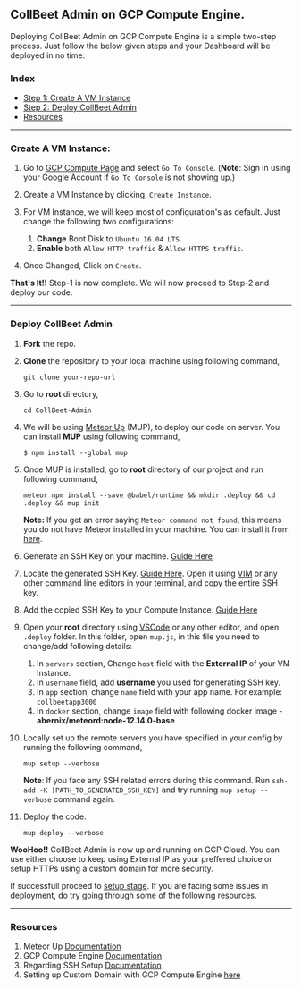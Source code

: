 ## CollBeet Admin on GCP Compute Engine.

Deploying CollBeet Admin on GCP Compute Engine is a simple two-step process. Just follow the below given steps and your Dashboard will be deployed in no time.

### Index
* [Step 1: Create A VM Instance](#create-a-vm-instance)
* [Step 2: Deploy CollBeet Admin](#deploy-collbeet-admin)
* [Resources](#resources)

---

### Create A VM Instance:

1. Go to [GCP Compute Page](https://cloud.google.com/compute) and select `Go To Console`. (**Note**: Sign in using your Google Account if `Go To Console` is not showing up.)

1. Create a VM Instance by clicking, `Create Instance`.

1. For VM Instance, we will keep most of configuration's as default. Just change the following two configurations:
    
    1. **Change** Boot Disk to `Ubuntu 16.04 LTS`.
    1. **Enable** both `Allow HTTP traffic` & `Allow HTTPS traffic`.
    
1. Once Changed, Click on `Create`.

**That's It!!** Step-1 is now complete. We will now proceed to Step-2 and deploy our code.

---

### Deploy CollBeet Admin

1. **Fork** the repo.

1. **Clone** the repository to your local machine using following command,

    `git clone your-repo-url`
    
1. Go to **root** directory,

    `cd CollBeet-Admin`
    
1. We will be using [Meteor Up](http://meteor-up.com/) (MUP), to deploy our code on server. You can install **MUP** using following command,

    `$ npm install --global mup`
    
1. Once MUP is installed, go to **root** directory of our project and run following command,

    `meteor npm install --save @babel/runtime && mkdir .deploy && cd .deploy && mup init`
    
    **Note:** If you get an error saying `Meteor command not found`, this means you do not have Meteor installed in your machine. You can install it from [here](https://www.meteor.com/install).

    
1. Generate an SSH Key on your machine. [Guide Here](https://cloud.google.com/compute/docs/instances/adding-removing-ssh-keys#createsshkeys)

1. Locate the generated SSH Key. [Guide Here](https://cloud.google.com/compute/docs/instances/adding-removing-ssh-keys#locatesshkeys). Open it using [VIM](https://www.keycdn.com/blog/vim-commands) or any other command line editors in your terminal, and copy the entire SSH key.

1. Add the copied SSH Key to your Compute Instance. [Guide Here](https://cloud.google.com/compute/docs/instances/adding-removing-ssh-keys#instance-only)
    
1. Open your **root** directory using [VSCode](https://code.visualstudio.com/) or any other editor, and open `.deploy` folder. In this folder, open `mup.js`, in this file you need to change/add following details:

    1. In `servers` section, Change `host` field with the **External IP** of your VM Instance.
    1. In `username` field, add **username** you used for generating SSH key.
    1. In `app` section, change `name` field with your app name. For example: `collbeetapp3000`
    1. In `docker` section, change `image` field with following docker image - **abernix/meteord:node-12.14.0-base**
    
 1. Locally set up the remote servers you have specified in your config by running the following command,
 
    `mup setup --verbose`
    
    **Note**: If you face any SSH related errors during this command. Run `ssh-add -K [PATH_TO_GENERATED_SSH_KEY]` and try running `mup setup --verbose` command again.
    
 1. Deploy the code.
 
    `mup deploy --verbose`
    
 **WooHoo!!** CollBeet Admin is now up and running on GCP Cloud. You can use either choose to keep using External IP as your preffered choice or setup HTTPs using a custom domain for more security. 
 
 If successfull proceed to [setup stage](https://github.com/kalol-institute-of-technology/CollBeet-Admin#setup). If you are facing some issues in deployment, do try going through some of the following resources.
 
 ---
 
### Resources
 
 1. Meteor Up [Documentation](http://meteor-up.com/docs.html)
 1. GCP Compute Engine [Documentation](https://cloud.google.com/compute/docs)
 1. Regarding SSH Setup [Documentation](https://cloud.google.com/compute/docs/instances/adding-removing-ssh-keys#addkey)
 1. Setting up Custom Domain with GCP Compute Engine [here](https://www.youtube.com/watch?v=4iciq0ck8Ns)

